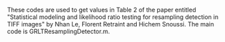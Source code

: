 These codes are used to get values in Table 2 of the paper entitled "Statistical modeling and likelihood ratio testing for resampling detection in TIFF images" by Nhan Le, Florent Retraint and Hichem Snoussi.
The main code is GRLTResamplingDetector.m.
